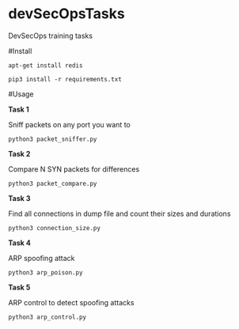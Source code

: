 # devSecOpsTasks
DevSecOps training tasks

#Install

`apt-get install redis`

`pip3 install -r requirements.txt`

#Usage

**Task 1**

Sniff packets on any port you want to

`python3 packet_sniffer.py`

**Task 2**

Compare N SYN packets for differences

`python3 packet_compare.py`

**Task 3**

Find all connections in dump file and count their sizes and durations

`python3 connection_size.py`

**Task 4**

ARP spoofing attack

`python3 arp_poison.py`

**Task 5**

ARP control to detect spoofing attacks

`python3 arp_control.py`